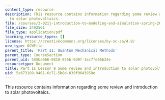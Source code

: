 ```yaml
---
content_type: resource
description: This resource contains information regarding some review and introduction
  to solar photovoltaics.
file: /courses/3-021j-introduction-to-modeling-and-simulation-spring-2012/5e67310094616c715b8d030f9643858e_MIT3_021JS11_L9.pdf
file_size: 2492561
file_type: application/pdf
learning_resource_types: []
license: https://creativecommons.org/licenses/by-nc-sa/4.0/
ocw_type: OCWFile
parent_title: 'Part II: Quantum Mechanical Methods'
parent_type: CourseSection
parent_uid: 585ba666-0810-835b-9d9f-1ec7fe05b24e
resourcetype: Document
title: Part II Lesson 9 Some review and introduction to solar photovoltaics
uid: 5e673100-9461-6c71-5b8d-030f9643858e
---
```

This resource contains information regarding some review and introduction to solar photovoltaics.